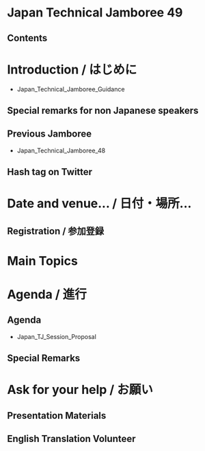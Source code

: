 # Japan Technical Jamboree 49
## Contents
# Introduction / はじめに
* Japan_Technical_Jamboree_Guidance
## Special remarks for non Japanese speakers
## Previous Jamboree
* Japan_Technical_Jamboree_48
## Hash tag on Twitter
# Date and venue... / 日付・場所...
## Registration / 参加登録
# Main Topics
# Agenda / 進行
## Agenda
* Japan_TJ_Session_Proposal
## Special Remarks
# Ask for your help / お願い
## Presentation Materials
## English Translation Volunteer

